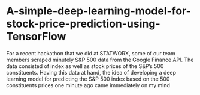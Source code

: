 # A-simple-deep-learning-model-for-stock-price-prediction-using-TensorFlow
For a recent hackathon that we did at STATWORX, some of our team members scraped minutely S&amp;P 500 data from the Google Finance API. The data consisted of index as well as stock prices of the S&amp;P’s 500 constituents. Having this data at hand, the idea of developing a deep learning model for predicting the S&amp;P 500 index based on the 500 constituents prices one minute ago came immediately on my mind
